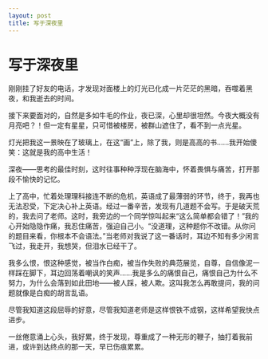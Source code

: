 ```yaml
---
layout: post
title: 写于深夜里
---
```


# 写于深夜里 #

<p>
刚刚挂了好友的电话，才发现对面楼上的灯光已化成一片茫茫的黑暗，吞噬着黑夜，和我逝去的时间。
</p>

<p>
接下来要面对的，自然是多如牛毛的作业，夜已深，心里却很坦然。今夜大概没有月亮吧？！但一定有星星，只可惜被楼房，被群山遮住了，看不到一点光星。
</p>

<p>
灯光把我这一景映在了玻璃上，在这“画”上，除了我，则是高高的书……我开始傻笑：这就是我的高中生活！
</p>

<p>
深夜——思考的最佳时刻，这时往事种种浮现在脑海中，怀着畏惧与痛苦，打开那段不愉快的记忆。
</p>

<p>
上了高中，忙着处理理科接连不断的危机，英语成了最薄弱的环节，终于，我再也无法忍受，下定决心补上英语。经过一番辛苦，发现有几道题不会写。于是破天荒的，我去问了老师。这时，我旁边的一个同学惊叫起来“这么简单都会错了！”我的心开始隐隐作痛，我忍住痛苦，强迫自己小。“没道理，这种题你不改错。从你问的题目来看，你根本不会语法。”当老师对我说了这一番话时，耳边不知有多少闲言飞过，我走开，我想哭，但泪水已经干了。
</p>

<p>
我多么恨，恨这种感觉，被当作白痴，被当作失败的典范展览，自尊，自信像泥一样踩在脚下，耳边回荡着嘲讽的笑声……我是多么的痛恨自己，痛恨自己为什么不努力，为什么会落到如此田地——被人踩，被人欺。这叫我怎么再敢提问，我的问题就像是白痴的胡言乱语。
</p>

<p>
尽管我知道这段屈辱的好意，尽管我知道老师是这样恨铁不成钢，这样希望我快点进步。
</p>

<p>
一丝倦意涌上心头，我好累，终于发现，尊重成了一种无形的鞭子，抽打着我前进，或许到达终点的那一天，早已伤痕累累。
</p>
